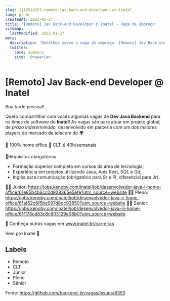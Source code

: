 ```yaml
---
slug: 1116518357-remoto-jav-back-end-developer-at-inatel
lang: pt-br
createdAt: 2022-01-27
title: '[Remoto] Jav Back-end Developer @ Inatel - Vaga de Emprego'
sitemap:
  lastModified: 2022-01-27
meta:
  description: 'Detalhes sobre a vaga de emprego: [Remoto] Jav Back-end Developer @ Inatel'
  twitter:
    card: summary
    site: '@nawarian'
---
```


# [Remoto] Jav Back-end Developer @ Inatel

Boa tarde pessoal!

Quero compartilhar com vocês algumas vagas de **Dev Java Backend** para os times de software do **Inatel**! As vagas são para atuar em projeto global, de _prazo indeterminado_, desenvolvido em parceria com um dos maiores players do mercado de telecom do 🌍

🏡 100% home office
📝 CLT
⏳ 40h/semanais

🎯Requisitos obrigatórios

- Formação superior completa em cursos da área de tecnologia;
- Experiência em projetos utilizando Java, Apis Rest, SQL e Git;
- Inglês para comunicação (obrigatório para Sr e Pl, diferencial para Jr).

 
👶🏻 Junior: https://jobs.kenoby.com/inatel/job/desenvolvedor-java-i-home-office/61e85b4b6cc0d928365e5efe?utm_source=website
👦🏽 Pleno: https://jobs.kenoby.com/inatel/job/desenvolvedor-java-ii-home-office/61af52c6f5be997d8dc93850?utm_source=website
👨🏼 Senior: https://jobs.kenoby.com/inatel/job/desenvolvedor-java-iii-home-office/61f178cd83c8c903129e08b0?utm_source=website

🚀 Conheça outras vagas em www.inatel.br/carreiras

Vem pro Inatel 💙


## Labels
- Remoto
- CLT
- Júnior
- Pleno
- Sênior





Fonte: https://github.com/backend-br/vagas/issues/8353